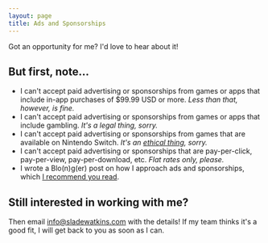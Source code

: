 ```yaml
---
layout: page
title: Ads and Sponsorships
---
```


Got an opportunity for me? I'd love to hear about it!

## But first, note...
- I can't accept paid advertising or sponsorships from games or apps that include in-app purchases of $99.99 USD or more. *Less than that, however, is fine.*
- I can't accept paid advertising or sponsorships from games or apps that include gambling. *It's a legal thing, sorry.*
- I can't accept paid advertising or sponsorships from games that are available on Nintendo Switch. *It's an [ethical thing](https://www.kakarikoherald.com/pages/6-ethics-policy), sorry.*
- I can't accept paid advertising or sponsorships that are pay-per-click, pay-per-view, pay-per-download, etc. *Flat rates only, please.*
- I wrote a Blo(n)g(er) post on how I approach ads and sponsorships, which [I recommend you read](/blonger/and-now-a-word-from-our-sponsor/).

## Still interested in working with me?
Then email [info@sladewatkins.com](mailto:info@sladewatkins.com) with the details! If my team thinks it's a good fit, I will get back to you as soon as I can.